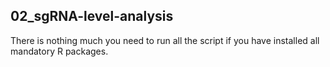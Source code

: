 ## 02_sgRNA-level-analysis

There is nothing much you need to run all the script if you have installed all mandatory R packages.
